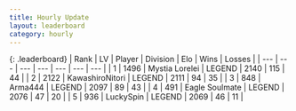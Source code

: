 ```yaml
---
title: Hourly Update
layout: leaderboard
category: hourly
---
```


{: .leaderboard}
| Rank | LV | Player | Division | Elo | Wins | Losses |
| --- | --- | --- | --- | --- | --- | --- |
| <span data-change="0">1</span> | 1496 | <span title="ID: 315148">Mystia Lorelei</span> | LEGEND | <span data-change="0">2140</span> | <span data-change="0">115</span> | <span data-change="0">44</span> |
| <span data-change="0">2</span> | 2122 | <span title="ID: 164871">KawashiroNitori</span> | LEGEND | <span data-change="0">2111</span> | <span data-change="0">94</span> | <span data-change="0">35</span> |
| <span data-change="0">3</span> | 848 | <span title="ID: 1034">Arma444</span> | LEGEND | <span data-change="0">2097</span> | <span data-change="0">89</span> | <span data-change="0">43</span> |
| <span data-change="0">4</span> | 491 | <span title="ID: 512212">Eagle Soulmate</span> | LEGEND | <span data-change="0">2076</span> | <span data-change="0">47</span> | <span data-change="0">20</span> |
| <span data-change="0">5</span> | 936 | <span title="ID: 498412">LuckySpin</span> | LEGEND | <span data-change="0">2069</span> | <span data-change="0">46</span> | <span data-change="0">11</span> |